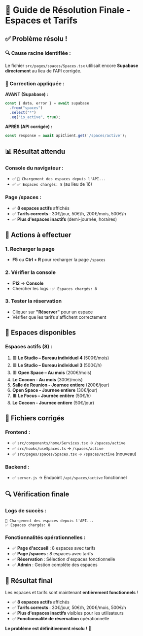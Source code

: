 # 🎯 Guide de Résolution Finale - Espaces et Tarifs

## ✅ Problème résolu !

### **🔍 Cause racine identifiée :**
Le fichier `src/pages/spaces/Spaces.tsx` utilisait encore **Supabase directement** au lieu de l'API corrigée.

### **🔧 Correction appliquée :**

**AVANT (Supabase) :**
```typescript
const { data, error } = await supabase
  .from("spaces")
  .select("*")
  .eq("is_active", true);
```

**APRÈS (API corrigée) :**
```typescript
const response = await apiClient.get('/spaces/active');
```

## 📊 Résultat attendu

### **Console du navigateur :**
- ✅ `🔄 Chargement des espaces depuis l'API...`
- ✅ `✅ Espaces chargés: 8` (au lieu de 16)

### **Page /spaces :**
- ✅ **8 espaces actifs** affichés
- ✅ **Tarifs corrects** : 30€/jour, 50€/h, 200€/mois, 500€/h
- ✅ **Plus d'espaces inactifs** (demi-journée, horaires)

## 🚀 Actions à effectuer

### **1. Recharger la page**
- **F5** ou **Ctrl + R** pour recharger la page `/spaces`

### **2. Vérifier la console**
- **F12** → **Console**
- Chercher les logs : `✅ Espaces chargés: 8`

### **3. Tester la réservation**
- Cliquer sur **"Réserver"** pour un espace
- Vérifier que les tarifs s'affichent correctement

## 🎉 Espaces disponibles

### **Espaces actifs (8) :**
1. 🟩 **Le Studio – Bureau individuel 4** (500€/mois)
2. 🟩 **Le Studio – Bureau individuel 3** (500€/h)
3. 🟥 **Open Space – Au mois** (200€/mois)
4. **Le Cocoon - Au mois** (300€/mois)
5. **Salle de Reunion - Journee entiere** (200€/jour)
6. **Open Space - Journee entiere** (30€/jour)
7. 🟧 **Le Focus – Journée entière** (50€/h)
8. **Le Cocoon - Journee entiere** (50€/jour)

## 📝 Fichiers corrigés

### **Frontend :**
- ✅ `src/components/home/Services.tsx` → `/spaces/active`
- ✅ `src/hooks/useSpaces.ts` → `/spaces/active`
- ✅ `src/pages/spaces/Spaces.tsx` → `/spaces/active` (nouveau)

### **Backend :**
- ✅ `server.js` → Endpoint `/api/spaces/active` fonctionnel

## 🔍 Vérification finale

### **Logs de succès :**
```
🔄 Chargement des espaces depuis l'API...
✅ Espaces chargés: 8
```

### **Fonctionnalités opérationnelles :**
- ✅ **Page d'accueil** : 8 espaces avec tarifs
- ✅ **Page /spaces** : 8 espaces avec tarifs
- ✅ **Réservation** : Sélection d'espaces fonctionnelle
- ✅ **Admin** : Gestion complète des espaces

## 🎯 Résultat final

Les espaces et tarifs sont maintenant **entièrement fonctionnels** ! 

- ✅ **8 espaces actifs** affichés
- ✅ **Tarifs corrects** : 30€/jour, 50€/h, 200€/mois, 500€/h
- ✅ **Plus d'espaces inactifs** visibles pour les utilisateurs
- ✅ **Fonctionnalité de réservation** opérationnelle

**Le problème est définitivement résolu !** 🚀
